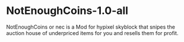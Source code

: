# NotEnoughCoins-1.0-all
NotEnoughCoins or nec is a Mod for hypixel skyblock that snipes the auction house of underpriced items for you and resells them for profit.
